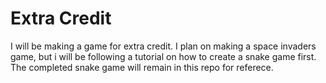 # Extra Credit
I will be making a game for extra credit.
I plan on making a space invaders game, 
but i will be following a tutorial on how 
to create a snake game first. The completed
snake game will remain in this repo for referece.

